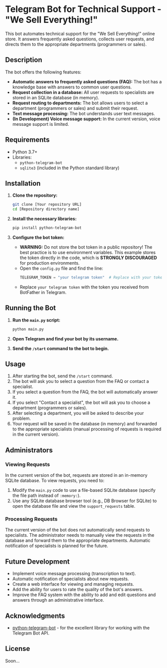 # Telegram Bot for Technical Support - "We Sell Everything!"

This bot automates technical support for the "We Sell Everything!" online store. It answers frequently asked questions, collects user requests, and directs them to the appropriate departments (programmers or sales).

## Description

The bot offers the following features:

*   **Automatic answers to frequently asked questions (FAQ):** The bot has a knowledge base with answers to common user questions.
*   **Request collection in a database:** All user requests to specialists are stored in an SQLite database (in memory).
*   **Request routing to departments:** The bot allows users to select a department (programmers or sales) and submit their request.
*   **Text message processing:** The bot understands user text messages.
*   **(In Development) Voice message support:** In the current version, voice message support is limited.

## Requirements

*   Python 3.7+
*   Libraries:
    *   `python-telegram-bot`
    *   `sqlite3` (included in the Python standard library)

## Installation

1.  **Clone the repository:**
    ```bash
    git clone [Your repository URL]
    cd [Repository directory name]
    ```

2.  **Install the necessary libraries:**
    ```bash
    pip install python-telegram-bot
    ```

3.  **Configure the bot token:**

    *   **WARNING:** Do not store the bot token in a public repository! The best practice is to use environment variables. This example stores the token directly in the code, which is **STRONGLY DISCOURAGED** for production environments.
    *   Open the `config.py` file and find the line:
        ```python
        TELEGRAM_TOKEN = "your telegram token"  # Replace with your token
        ```
    *   Replace `your telegram token` with the token you received from BotFather in Telegram.

## Running the Bot

1.  **Run the `main.py` script:**
    ```bash
    python main.py
    ```

2.  **Open Telegram and find your bot by its username.**

3.  **Send the `/start` command to the bot to begin.**

## Usage

1.  After starting the bot, send the `/start` command.
2.  The bot will ask you to select a question from the FAQ or contact a specialist.
3.  If you select a question from the FAQ, the bot will automatically answer it.
4.  If you select "Contact a specialist", the bot will ask you to choose a department (programmers or sales).
5.  After selecting a department, you will be asked to describe your problem.
6.  Your request will be saved in the database (in memory) and forwarded to the appropriate specialists (manual processing of requests is required in the current version).

## Administrators

### Viewing Requests

In the current version of the bot, requests are stored in an in-memory SQLite database. To view requests, you need to:

1.  Modify the `main.py` code to use a file-based SQLite database (specify the file path instead of `:memory:`).
2.  Use any SQLite database browser tool (e.g., DB Browser for SQLite) to open the database file and view the `support_requests` table.

### Processing Requests

The current version of the bot does not automatically send requests to specialists. The administrator needs to manually view the requests in the database and forward them to the appropriate departments. Automatic notification of specialists is planned for the future.

## Future Development

*   Implement voice message processing (transcription to text).
*   Automatic notification of specialists about new requests.
*   Create a web interface for viewing and managing requests.
*   Add the ability for users to rate the quality of the bot's answers.
*   Improve the FAQ system with the ability to add and edit questions and answers through an administrative interface.

## Acknowledgments

*   [python-telegram-bot](https://github.com/python-telegram-bot/python-telegram-bot) - for the excellent library for working with the Telegram Bot API.

## License

Soon...
